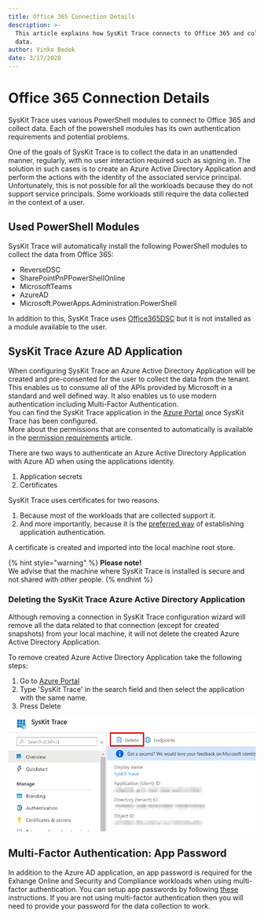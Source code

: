 ```yaml
---
title: Office 365 Connection Details
description: >-
  This article explains how SysKit Trace connects to Office 365 and collects
  data.
author: Vinko Bedek
date: 3/17/2020
---
```


# Office 365 Connection Details

SysKit Trace uses various PowerShell modules to connect to Office 365 and collect data. Each of the powershell modules has its own authentication requirements and potential problems.

One of the goals of SysKit Trace is to collect the data in an unattended manner, regularly, with no user interaction required such as signing in. The solution in such cases is to create an Azure Active Directory Application and perform the actions with the identity of the associated service principal. Unfortunately, this is not possible for all the workloads because they do not support service principals. Some workloads still require the data collected in the context of a user.

## Used PowerShell Modules

SysKit Trace will automatically install the following PowerShell modules to collect the data from Office 365:

* ReverseDSC
* SharePointPnPPowerShellOnline
* MicrosoftTeams
* AzureAD
* Microsoft.PowerApps.Administration.PowerShell

In addition to this, SysKit Trace uses [Office365DSC](https://github.com/microsoft/Office365DSC) but it is not installed as a module available to the user.

## SysKit Trace Azure AD Application

When configuring SysKit Trace an Azure Active Directory Application will be created and pre-consented for the user to collect the data from the tenant. This enables us to consume all of the APIs provided by Microsoft in a standard and well defined way. It also enables us to use modern authentication including Multi-Factor Authentication.  
You can find the SysKit Trace application in the [Azure Portal](https://portal.azure.com/#blade/Microsoft_AAD_IAM/ActiveDirectoryMenuBlade/RegisteredApps) once SysKit Trace has been configured.  
More about the permissions that are consented to automatically is available in the [permission requirements](../requirements/permission-requirements.md#syskit-trace-app-permissions) article.

There are two ways to authenticate an Azure Active Directory Application with Azure AD when using the applications identity.

1. Application secrets
2. Certificates  

SysKit Trace uses certificates for two reasons.

1. Because most of the workloads that are collected support it.
2. And more importantly, because it is the [preferred way](https://docs.microsoft.com/en-us/azure/active-directory/develop/identity-platform-integration-checklist#security) of establishing application authentication.

A certificate is created and imported into the local machine root store.

{% hint style="warning" %}
**Please note!**  
We advise that the machine where SysKit Trace is installed is secure and not shared with other people.
{% endhint %}

### Deleting the SysKit Trace Azure Active Directory Application

Although removing a connection in SysKit Trace configuration wizard will remove all the data related to that connection \(except for created snapshots\) from your local machine, it will not delete the created Azure Active Directory Application.

To remove created Azure Active Directory Application take the following steps:

1. Go to [Azure Portal](https://portal.azure.com/#blade/Microsoft_AAD_IAM/ActiveDirectoryMenuBlade/RegisteredApps)
2. Type 'SysKit Trace' in the search field and then select the application with the same name.
3. Press Delete

![Press delete:](../.gitbook/assets/remove-trace-aad-app.png)

## Multi-Factor Authentication: App Password

In addition to the Azure AD application, an app password is required for the Exhange Online and Security and Compliance workloads when using multi-factor authentication. You can setup app passwords by following [these](https://docs.microsoft.com/en-us/azure/active-directory/user-help/multi-factor-authentication-end-user-app-passwords) instructions. If you are not using multi-factor authentication then you will need to provide your password for the data collection to work.

